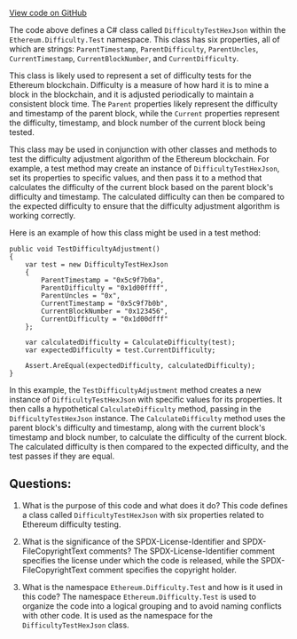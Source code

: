 [View code on GitHub](https://github.com/nethermindeth/nethermind/Ethereum.Difficulty.Test/DifficultyTestHexJson.cs)

The code above defines a C# class called `DifficultyTestHexJson` within the `Ethereum.Difficulty.Test` namespace. This class has six properties, all of which are strings: `ParentTimestamp`, `ParentDifficulty`, `ParentUncles`, `CurrentTimestamp`, `CurrentBlockNumber`, and `CurrentDifficulty`. 

This class is likely used to represent a set of difficulty tests for the Ethereum blockchain. Difficulty is a measure of how hard it is to mine a block in the blockchain, and it is adjusted periodically to maintain a consistent block time. The `Parent` properties likely represent the difficulty and timestamp of the parent block, while the `Current` properties represent the difficulty, timestamp, and block number of the current block being tested. 

This class may be used in conjunction with other classes and methods to test the difficulty adjustment algorithm of the Ethereum blockchain. For example, a test method may create an instance of `DifficultyTestHexJson`, set its properties to specific values, and then pass it to a method that calculates the difficulty of the current block based on the parent block's difficulty and timestamp. The calculated difficulty can then be compared to the expected difficulty to ensure that the difficulty adjustment algorithm is working correctly. 

Here is an example of how this class might be used in a test method:

```
public void TestDifficultyAdjustment()
{
    var test = new DifficultyTestHexJson
    {
        ParentTimestamp = "0x5c9f7b0a",
        ParentDifficulty = "0x1d00ffff",
        ParentUncles = "0x",
        CurrentTimestamp = "0x5c9f7b0b",
        CurrentBlockNumber = "0x123456",
        CurrentDifficulty = "0x1d00dfff"
    };

    var calculatedDifficulty = CalculateDifficulty(test);
    var expectedDifficulty = test.CurrentDifficulty;

    Assert.AreEqual(expectedDifficulty, calculatedDifficulty);
}
```

In this example, the `TestDifficultyAdjustment` method creates a new instance of `DifficultyTestHexJson` with specific values for its properties. It then calls a hypothetical `CalculateDifficulty` method, passing in the `DifficultyTestHexJson` instance. The `CalculateDifficulty` method uses the parent block's difficulty and timestamp, along with the current block's timestamp and block number, to calculate the difficulty of the current block. The calculated difficulty is then compared to the expected difficulty, and the test passes if they are equal.
## Questions: 
 1. What is the purpose of this code and what does it do?
   This code defines a class called `DifficultyTestHexJson` with six properties related to Ethereum difficulty testing.

2. What is the significance of the SPDX-License-Identifier and SPDX-FileCopyrightText comments?
   The SPDX-License-Identifier comment specifies the license under which the code is released, while the SPDX-FileCopyrightText comment specifies the copyright holder.

3. What is the namespace `Ethereum.Difficulty.Test` and how is it used in this code?
   The namespace `Ethereum.Difficulty.Test` is used to organize the code into a logical grouping and to avoid naming conflicts with other code. It is used as the namespace for the `DifficultyTestHexJson` class.